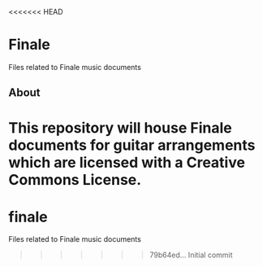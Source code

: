 <<<<<<< HEAD
# Finale
Files related to Finale music documents

## About
This repository will house Finale documents for guitar arrangements which are licensed with a Creative Commons License.
=======
# finale
Files related to Finale music documents
>>>>>>> 79b64ed... Initial commit
